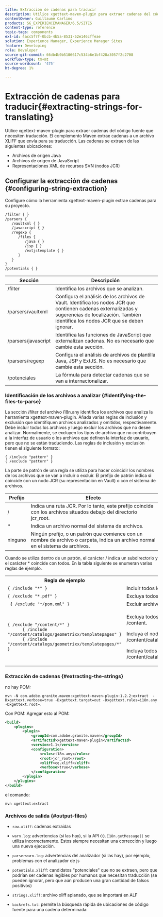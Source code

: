```yaml
---
title: Extracción de cadenas para traducir
description: Utilice xgettext-maven-plugin para extraer cadenas del código fuente que necesiten traducción
contentOwner: Guillaume Carlino
products: SG_EXPERIENCEMANAGER/6.5/SITES
content-type: reference
topic-tags: components
exl-id: 4acc5f7f-0bcb-4b5a-8531-52e146cffeae
solution: Experience Manager, Experience Manager Sites
feature: Developing
role: Developer
source-git-commit: 66db4b0b5106617c534b6e1bf428a3057f2c2708
workflow-type: tm+mt
source-wordcount: '475'
ht-degree: 1%

---
```


# Extracción de cadenas para traducir{#extracting-strings-for-translating}

Utilice xgettext-maven-plugin para extraer cadenas del código fuente que necesiten traducción. El complemento Maven extrae cadenas a un archivo XLIFF que envía para su traducción. Las cadenas se extraen de las siguientes ubicaciones:

* Archivos de origen Java
* Archivos de origen de JavaScript
* Representaciones XML de recursos SVN (nodos JCR)

## Configurar la extracción de cadenas {#configuring-string-extraction}

Configure cómo la herramienta xgettext-maven-plugin extrae cadenas para su proyecto.

```xml
/filter { }
/parsers {
   /vaultxml { }
   /javascript { }
   /regexp {
      /files {
         /java { }
         /jsp { }
         /extjstemplate { }
      }
   }
}
/potentials { }
```

| Sección | Descripción |
|---|---|
| /filter | Identifica los archivos que se analizan. |
| /parsers/vaultxml | Configura el análisis de los archivos de Vault. Identifica los nodos JCR que contienen cadenas externalizadas y sugerencias de localización. También identifica los nodos JCR que se deben ignorar. |
| /parsers/javascript | Identifica las funciones de JavaScript que externalizan cadenas. No es necesario que cambie esta sección. |
| /parsers/regexp | Configura el análisis de archivos de plantilla Java, JSP y ExtJS. No es necesario que cambie esta sección. |
| /potenciales | La fórmula para detectar cadenas que se van a internacionalizar. |

### Identificación de los archivos a analizar {#identifying-the-files-to-parse}

La sección /filter del archivo i18n.any identifica los archivos que analiza la herramienta xgettext-maven-plugin. Añada varias reglas de inclusión y exclusión que identifiquen archivos analizados y omitidos, respectivamente. Debe incluir todos los archivos y luego excluir los archivos que no desee analizar. Normalmente, se excluyen los tipos de archivo que no contribuyen a la interfaz de usuario o los archivos que definen la interfaz de usuario, pero que no se están traduciendo. Las reglas de inclusión y exclusión tienen el siguiente formato:

```
{ /include "pattern" }
{ /exclude "pattern" }
```

La parte de patrón de una regla se utiliza para hacer coincidir los nombres de los archivos que se van a incluir o excluir. El prefijo de patrón indica si coincide con un nodo JCR (su representación en Vault) o con el sistema de archivos.

| Prefijo | Efecto |
|---|---|
| / | Indica una ruta JCR. Por lo tanto, este prefijo coincide con los archivos situados debajo del directorio jcr_root. |
| &ast; | Indica un archivo normal del sistema de archivos. |
| ninguno | Ningún prefijo, o un patrón que comience con un nombre de archivo o carpeta, indica un archivo normal en el sistema de archivos. |

Cuando se utiliza dentro de un patrón, el carácter / indica un subdirectorio y el carácter &ast; coincide con todos. En la tabla siguiente se enumeran varias reglas de ejemplo.

<table>
 <tbody>
  <tr>
   <th>Regla de ejemplo</th>
   <th>Efecto</th>
  </tr>
  <tr>
   <td><code>{ /include "*" }</code></td>
   <td>Incluir todos los archivos.</td>
  </tr>
  <tr>
   <td><code>{ /exclude "*.pdf" }</code></td>
   <td>Excluya todos los archivos del PDF.</td>
  </tr>
  <tr>
   <td><code> { /exclude "*/pom.xml" }</code></td>
   <td>Excluir archivos POM.</td>
  </tr>
  <tr>
   <td><code class="code">{ /exclude "/content/*" }
      { /include "/content/catalogs/geometrixx/templatepages" }
      { /include "/content/catalogs/geometrixx/templatepages/*" }</code></td>
   <td><p>Excluya todos los archivos debajo del nodo /content.</p> <p>Incluya el nodo /content/catalogs/geometrixx/templatepages.</p> <p>Incluya todos los nodos secundarios de /content/catalogs/geometrixx/templatepages.</p> </td>
  </tr>
 </tbody>
</table>

### Extracción de cadenas  {#extracting-the-strings}

no hay POM:

```shell
mvn -N com.adobe.granite.maven:xgettext-maven-plugin:1.2.2:extract  -Dxgettext.verbose=true -Dxgettext.target=out -Dxgettext.rules=i18n.any -Dxgettext.root=.
```

Con POM: Agregar esto al POM:

```xml
<build>
    <plugins>
        <plugin>
            <groupId>com.adobe.granite.maven</groupId>
            <artifactId>xgettext-maven-plugin</artifactId>
            <version>1.1</version>
            <configuration>
                <rules>i18n.any</rules>
                <root>jcr_root</root>
                <xliff>cq.xliff</xliff>
                <verbose>true</verbose>
            </configuration>
        </plugin>
    </plugins>
</build>
```

el comando:

```shell
mvn xgettext:extract
```

### Archivos de salida {#output-files}

* `raw.xliff`: cadenas extraídas
* `warn.log`: advertencias (si las hay), si la API `CQ.I18n.getMessage()` se utiliza incorrectamente. Estos siempre necesitan una corrección y luego una nueva ejecución.

* `parserwarn.log`: advertencias del analizador (si las hay), por ejemplo, problemas con el analizador de js
* `potentials.xliff`: candidatos &quot;potenciales&quot; que no se extraen, pero que podrían ser cadenas legibles por humanos que necesitan traducción (se pueden ignorar, pero que aún producen una gran cantidad de falsos positivos)
* `strings.xliff`: archivo xliff aplanado, que se importará en ALF
* `backrefs.txt`: permite la búsqueda rápida de ubicaciones de código fuente para una cadena determinada
